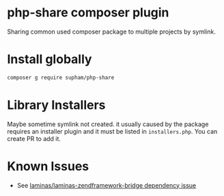 # php-share composer plugin
Sharing common used composer package to multiple projects by symlink.

# Install globally
~~~bash
composer g require supham/php-share
~~~

# Library Installers
Maybe sometime symlink not created. it usually caused by the package requires an installer plugin and it must be listed in `installers.php`. You can create PR to add it.

# Known Issues
- See [laminas/laminas-zendframework-bridge dependency issue](https://github.com/sup-ham/php-share/issues/2)
